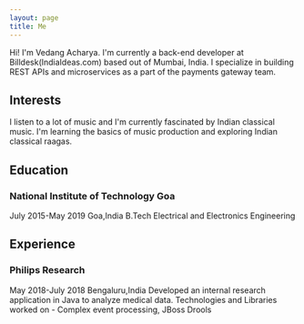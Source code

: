 ```yaml
---
layout: page
title: Me
---
```

Hi! I'm Vedang Acharya. I'm currently a back-end developer at Billdesk(IndiaIdeas.com) based out of Mumbai, India. I specialize in building REST APIs and microservices as a part of the payments gateway team.
## Interests
I listen to a lot of music and I'm currently fascinated by Indian classical music. I'm learning the basics of music production and exploring Indian classical raagas.
## Education
### National Institute of Technology Goa
July 2015-May 2019
Goa,India
B.Tech Electrical and Electronics Engineering
## Experience
### Philips Research
May 2018-July 2018
Bengaluru,India
Developed an internal research application in Java to analyze medical data. Technologies and Libraries worked on - Complex event processing, JBoss Drools

